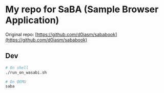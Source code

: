 # My repo for SaBA (Sample Browser Application)

Original repo: [https://github.com/d0iasm/sababook](https://github.com/d0iasm/sababook)

## Dev

```sh
# On shell
./run_on_wasabi.sh

# On QEMU
saba
```
